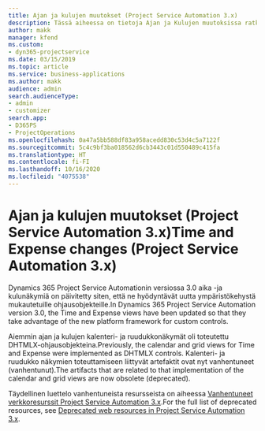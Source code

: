 ```yaml
---
title: Ajan ja kulujen muutokset (Project Service Automation 3.x)
description: Tässä aiheessa on tietoja Ajan ja Kulujen muutoksissa ratkaisussa.
author: makk
manager: kfend
ms.custom:
- dyn365-projectservice
ms.date: 03/15/2019
ms.topic: article
ms.service: business-applications
ms.author: makk
audience: admin
search.audienceType:
- admin
- customizer
search.app:
- D365PS
- ProjectOperations
ms.openlocfilehash: 0a47a5bb588df83a958acedd830c53d4c5a7122f
ms.sourcegitcommit: 5c4c9bf3ba018562d6cb3443c01d550489c415fa
ms.translationtype: HT
ms.contentlocale: fi-FI
ms.lasthandoff: 10/16/2020
ms.locfileid: "4075538"
---
```

# <a name="time-and-expense-changes-project-service-automation-3x"></a><span data-ttu-id="7096e-103">Ajan ja kulujen muutokset (Project Service Automation 3.x)</span><span class="sxs-lookup"><span data-stu-id="7096e-103">Time and Expense changes (Project Service Automation 3.x)</span></span>

<span data-ttu-id="7096e-104">Dynamics 365 Project Service Automationin versiossa 3.0 aika -ja kulunäkymiä on päivitetty siten, että ne hyödyntävät uutta ympäristökehystä mukautetuille ohjausobjekteille.</span><span class="sxs-lookup"><span data-stu-id="7096e-104">In Dynamics 365 Project Service Automation version 3.0, the Time and Expense views have been updated so that they take advantage of the new platform framework for custom controls.</span></span>

<span data-ttu-id="7096e-105">Aiemmin ajan ja kulujen kalenteri- ja ruudukkonäkymät oli toteutettu DHTMLX-ohjausobjekteina.</span><span class="sxs-lookup"><span data-stu-id="7096e-105">Previously, the calendar and grid views for Time and Expense were implemented as DHTMLX controls.</span></span> <span data-ttu-id="7096e-106">Kalenteri- ja ruudukko näkymien toteuttamiseen liittyvät artefaktit ovat nyt vanhentuneet (vanhentunut).</span><span class="sxs-lookup"><span data-stu-id="7096e-106">The artifacts that are related to that implementation of the calendar and grid views are now obsolete (deprecated).</span></span>

<span data-ttu-id="7096e-107">Täydellinen luettelo vanhentuneista resursseista on aiheessa [Vanhentuneet verkkoresurssit Project Service Automation 3.x](web-resources-deprecated-v3.x.md).</span><span class="sxs-lookup"><span data-stu-id="7096e-107">For the full list of deprecated resources, see [Deprecated web resources in Project Service Automation 3.x](web-resources-deprecated-v3.x.md).</span></span>
